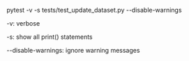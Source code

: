 pytest -v -s tests/test_update_dataset.py --disable-warnings

-v: verbose

-s: show all print() statements

--disable-warnings: ignore warning messages
